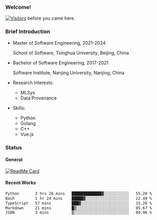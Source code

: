 ### Welcome!

[![Visitors](https://visitor-badge.laobi.icu/badge?page_id=HermitSun.HermitSun)]() before you came here.

### Brief Introduction

- Master of Software Engineering, 2021-2024
  
  School of Software, Tsinghua University, Beijing, China

- Bachelor of Software Engineering, 2017-2021
  
  Software Institute, Nanjing University, Nanjing, China

- Research Interests:
  - MLSys
  - Data Provenance

- Skills:
  - Python
  - Golang
  - C++
  - Vue.js

### Status

#### General

[![ReadMe Card](https://github-readme-stats.hermitsun.vercel.app/api?username=HermitSun&count_private=true&show_icons=true)]()

#### Recent Works

<!--START_SECTION:waka-->

```txt
Python       3 hrs 28 mins   █████████████▓░░░░░░░░░░░   55.20 %
Bash         1 hr 24 mins    █████▓░░░░░░░░░░░░░░░░░░░   22.49 %
TypeScript   57 mins         ███▓░░░░░░░░░░░░░░░░░░░░░   15.26 %
Markdown     21 mins         █▒░░░░░░░░░░░░░░░░░░░░░░░   05.67 %
JSON         3 mins          ▒░░░░░░░░░░░░░░░░░░░░░░░░   00.96 %
```

<!--END_SECTION:waka-->
